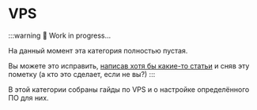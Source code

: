 # VPS

:::warning :construction: Work in progress...

На данный момент эта категория полностью пустая.

Вы можете это исправить, [написав хотя бы какие-то статьи](https://github.com/play2go/wiki/tree/main/src/vds) и сняв эту пометку (а кто это сделает, если не вы?)
:::

В этой категории собраны гайды по VPS и о настройке определённого ПО для них.
